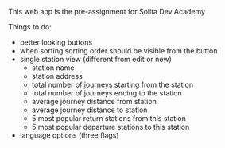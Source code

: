 This web app is the pre-assignment for Solita Dev Academy

Things to do:

* better looking buttons
* when sorting sorting order should be visible from the button
* single station view (different from edit or new)
    - station name
    - station address
    - total number of journeys starting from the station
    - total number of journeys ending to the station
    - average journey distance from station
    - average journey distance to station
    - 5 most popular return stations from this station
    - 5 most popular departure stations to this station
* language options (three flags)

